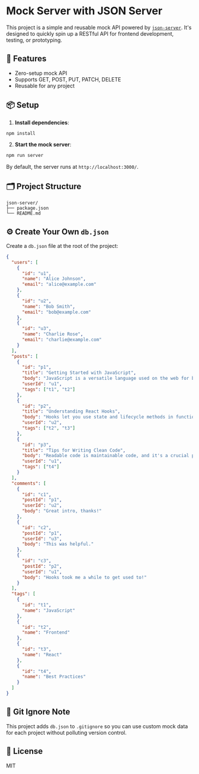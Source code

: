 # Mock Server with JSON Server

This project is a simple and reusable mock API powered by [`json-server`](https://www.npmjs.com/package/json-server). It's designed to quickly spin up a RESTful API for frontend development, testing, or prototyping.

## 🚀 Features

- Zero-setup mock API
- Supports GET, POST, PUT, PATCH, DELETE
- Reusable for any project

## 📦 Setup

1. **Install dependencies**:

```bash
npm install
```

2. **Start the mock server**:

```bash
npm run server
```

By default, the server runs at `http://localhost:3000/`.

## 🗂 Project Structure

```
json-server/
├── package.json
└── README.md
```

## ⚙️ Create Your Own `db.json`

Create a `db.json` file at the root of the project:

```json
{
  "users": [
    {
      "id": "u1",
      "name": "Alice Johnson",
      "email": "alice@example.com"
    },
    {
      "id": "u2",
      "name": "Bob Smith",
      "email": "bob@example.com"
    },
    {
      "id": "u3",
      "name": "Charlie Rose",
      "email": "charlie@example.com"
    }
  ],
  "posts": [
    {
      "id": "p1",
      "title": "Getting Started with JavaScript",
      "body": "JavaScript is a versatile language used on the web for both client-side and server-side development. It's known for its flexibility, dynamic typing, and integration with HTML and CSS. Beginners can start learning basic syntax, data types, and how to manipulate the DOM.",
      "userId": "u1",
      "tags": ["t1", "t2"]
    },
    {
      "id": "p2",
      "title": "Understanding React Hooks",
      "body": "Hooks let you use state and lifecycle methods in functional components, making React code cleaner and easier to maintain. The most commonly used hooks are useState and useEffect. They allow you to manage side effects and component state without writing class components.",
      "userId": "u2",
      "tags": ["t2", "t3"]
    },
    {
      "id": "p3",
      "title": "Tips for Writing Clean Code",
      "body": "Readable code is maintainable code, and it's a crucial part of professional development. Use meaningful names, keep functions short, and avoid deeply nested logic. Consistent formatting and comments where necessary can make your code easier for others (and future you) to understand.",
      "userId": "u1",
      "tags": ["t4"]
    }
  ],
  "comments": [
    {
      "id": "c1",
      "postId": "p1",
      "userId": "u2",
      "body": "Great intro, thanks!"
    },
    {
      "id": "c2",
      "postId": "p1",
      "userId": "u3",
      "body": "This was helpful."
    },
    {
      "id": "c3",
      "postId": "p2",
      "userId": "u1",
      "body": "Hooks took me a while to get used to!"
    }
  ],
  "tags": [
    {
      "id": "t1",
      "name": "JavaScript"
    },
    {
      "id": "t2",
      "name": "Frontend"
    },
    {
      "id": "t3",
      "name": "React"
    },
    {
      "id": "t4",
      "name": "Best Practices"
    }
  ]
}
```

## 🧼 Git Ignore Note

This project adds `db.json` to `.gitignore` so you can use custom mock data for each project without polluting version control.

## 📄 License

MIT
